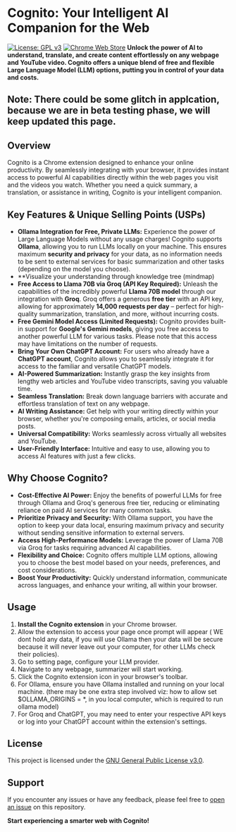 # Cognito: Your Intelligent AI Companion for the Web

[![License: GPL v3](https://img.shields.io/badge/License-GPLv3-blue.svg)](https://www.gnu.org/licenses/gpl-3.0)
[![Chrome Web Store](https://img.shields.io/badge/Chrome%20Web%20Store-Coming%20Soon-blue)](https://chrome.google.com/webstore/detail/YOUR_EXTENSION_ID) **Unlock the power of AI to understand, translate, and create content effortlessly on any webpage and YouTube video. Cognito offers a unique blend of free and flexible Large Language Model (LLM) options, putting you in control of your data and costs.**

## Note: There could be some glitch in applcation, because we are in beta testing phase, we will keep updated this page.

## Overview

Cognito is a Chrome extension designed to enhance your online productivity. By seamlessly integrating with your browser, it provides instant access to powerful AI capabilities directly within the web pages you visit and the videos you watch. Whether you need a quick summary, a translation, or assistance in writing, Cognito is your intelligent companion.

## Key Features & Unique Selling Points (USPs)

* **Ollama Integration for Free, Private LLMs:** Experience the power of Large Language Models without any usage charges! Cognito supports **Ollama**, allowing you to run LLMs locally on your machine. This ensures maximum **security and privacy** for your data, as no information needs to be sent to external services for basic summarization and other tasks (depending on the model you choose).
* **Visualize your understanding through knowledge tree (mindmap)
* **Free Access to Llama 70B via Groq (API Key Required):** Unleash the capabilities of the incredibly powerful **Llama 70B model** through our integration with **Groq**. Groq offers a generous **free tier** with an API key, allowing for approximately **14,000 requests per day** – perfect for high-quality summarization, translation, and more, without incurring costs.
* **Free Gemini Model Access (Limited Requests):** Cognito provides built-in support for **Google's Gemini models**, giving you free access to another powerful LLM for various tasks. Please note that this access may have limitations on the number of requests.
* **Bring Your Own ChatGPT Account:** For users who already have a **ChatGPT account**, Cognito allows you to seamlessly integrate it for access to the familiar and versatile ChatGPT models.
* **AI-Powered Summarization:** Instantly grasp the key insights from lengthy web articles and YouTube video transcripts, saving you valuable time.
* **Seamless Translation:** Break down language barriers with accurate and effortless translation of text on any webpage.
* **AI Writing Assistance:** Get help with your writing directly within your browser, whether you're composing emails, articles, or social media posts.
* **Universal Compatibility:** Works seamlessly across virtually all websites and YouTube.
* **User-Friendly Interface:** Intuitive and easy to use, allowing you to access AI features with just a few clicks.

## Why Choose Cognito?

* **Cost-Effective AI Power:** Enjoy the benefits of powerful LLMs for free through Ollama and Groq's generous free tier, reducing or eliminating reliance on paid AI services for many common tasks.
* **Prioritize Privacy and Security:** With Ollama support, you have the option to keep your data local, ensuring maximum privacy and security without sending sensitive information to external servers.
* **Access High-Performance Models:** Leverage the power of Llama 70B via Groq for tasks requiring advanced AI capabilities.
* **Flexibility and Choice:** Cognito offers multiple LLM options, allowing you to choose the best model based on your needs, preferences, and cost considerations.
* **Boost Your Productivity:** Quickly understand information, communicate across languages, and enhance your writing, all within your browser.


## Usage

1.  **Install the Cognito extension** in your Chrome browser.
2.  Allow the extension to access your page once prompt will appear ( WE dont hold any data, if you will use Ollama then your data will be secure because it will never leave out your computer, for other LLMs check their policies).
3.  Go to setting page, configure your LLM provider. 
4.  Navigate to any webpage, summarizer will start working.
5.  Click the Cognito extension icon in your browser's toolbar.
8.  For Ollama, ensure you have Ollama installed and running on your local machine. (there may be one extra step involved viz: how to allow set $OLLAMA_ORIGINS = *, in you local computer, which is required to run ollama model)
 9.  For Groq and ChatGPT, you may need to enter your respective API keys or log into your ChatGPT account within the extension's settings.

## License

This project is licensed under the [GNU General Public License v3.0](https://www.gnu.org/licenses/gpl-3.0).

## Support

If you encounter any issues or have any feedback, please feel free to [open an issue](https://github.com/abhee235/cognito-browser-extension/issues) on this repository.

**Start experiencing a smarter web with Cognito!**
